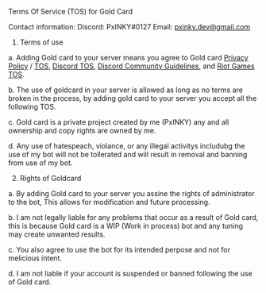 Terms Of Service (TOS) for Gold Card

Contact information:
Discord:   PxINKY#0127
Email:     pxinky.dev@gmail.com

1. Terms of use

a. Adding Gold card to your server means you agree to Gold card [Privacy Policy](https://github.com/PxINKY/GoldCard/blob/main/Privacy%20Policy.md) / [TOS](https://github.com/PxINKY/GoldCard/edit/main/Terms%20Of%20Service.md), [Discord TOS](https://discord.com/terms), [Discord Community Guidelines](https://discord.com/guidelines), and [Riot Games TOS](https://www.riotgames.com/en/terms-of-service).

b. The use of goldcard in your server is allowed as long as no terms are broken in the process, by adding gold card to your server you accept all the following TOS.

c. Gold card is a private project created by me (PxINKY) any and all ownership and copy rights are owned by me.

d. Any use of hatespeach, violance, or any illegal activitys includubg the use of my bot will not be tollerated and will result in removal and banning from use of my bot.

2. Rights of Goldcard

a. By adding Gold card to your server you assine the rights of administrator to the bot, This allows for modification and future processing.

b. I am not legally liable for any problems that occur as a result of Gold card, this is because Gold card is a WIP (Work in process) bot and any tuning may create unwanted results.

c. You also agree to use the bot for its intended perpose and not for melicious intent. 

d. I am not liable if your account is suspended or banned following the use of Gold card.



